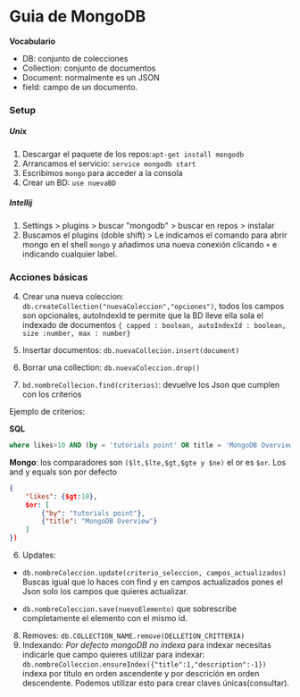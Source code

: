 # Guia de MongoDB

**Vocabulario**

- DB: conjunto de colecciones
- Collection: conjunto de documentos
- Document: normalmente es un JSON
- field: campo de un documento.

### Setup

##### Unix
1. Descargar el paquete de los repos:```apt-get install mongodb```
2. Arrancamos el servicio: ```service mongodb start```
3. Escribimos ```mongo``` para acceder a la consola
4. Crear un BD: ```use nuevaBD```

##### Intellij
1. Settings > plugins > buscar "mongodb" > buscar en repos > instalar
2. Buscamos el plugins (doble shift) > Le indicamos el comando para abrir mongo en el shell ```mongo``` y añadimos una nueva conexión clicando ```+``` e indicando cualquier label.

### Acciones básicas
4. Crear una nueva coleccion: ```db.createCollection("nuevaColeccion","opciones")```, todos los campos son opcionales, autoIndexId te permite que la BD lleve ella sola el indexado de documentos ```{ capped : boolean, autoIndexId : boolean, size :number, max : number}```

5. Insertar documentos: ```db.nuevaCollecion.insert(document)```

6. Borrar una collection: ```db.nuevaColeccion.drop()```

5. ```bd.nombreCollecion.find(criterios)```: devuelve los Json que cumplen con los criterios

Ejemplo de criterios:

**SQL**
```sql
where likes>10 AND (by = 'tutorials point' OR title = 'MongoDB Overview')
```

**Mongo**: los comparadores son ```($lt,$lte,$gt,$gte y $ne)``` el or es ```$or```. Los and y equals son por defecto
```json
{
	"likes": {$gt:10},
	$or: [
		{"by": "tutorials point"},
   		{"title": "MongoDB Overview"}
	]
})
```
6. Updates:

 - ```db.nombreColeccion.update(criterio_seleccion, campos_actualizados)``` Buscas igual que lo haces con find y en campos actualizados pones el Json solo los campos que quieres actualizar.

 - ```db.nombreColeccion.save(nuevoElemento)``` que sobrescribe completamente el elemento con el mismo id.

8. Removes: ```db.COLLECTION_NAME.remove(DELLETION_CRITTERIA)```
9. Indexando: *Por defecto mongoDB no indexa* para indexar necesitas indicarle que campo quieres utilizar para indexar: ```db.nombreColleccion.ensureIndex({"title":1,"description":-1})``` indexa por título en orden ascendente y por descrición en orden descendente. Podemos utilizar esto para crear claves únicas(consultar).
